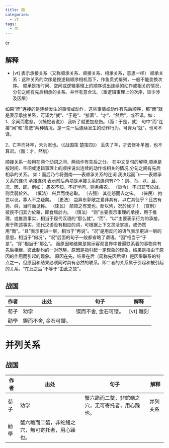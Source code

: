 ```yaml
---
title: 而
categories:
  - vt
tags:
  - 而
---
```


ér
<!-- more -->

## 解释
* [vt] 表示承接关系（又称顺承关系、顺接关系、相承关系，意思一样）
顺承关系：这种关系的次序是按逻辑顺序相机而下，作鱼贯式排列，一般不能变换次序。
顺承是按时间、空间或逻辑事理上的顺序说出连续的动作或相关的情况，分句之间有先后相承的关系。并伴有意合法。（重逻辑事理上的次序，较少涉及因果）



如果“而”连接的是连续发生的事情或动作，这些事情或动作有先后顺序，那“而”就是表示承接关系，可译为“就”、“于是”、“接着”、“才”、“然后”，或不译。如：
1、余闻而愈悲。（《捕蛇者说》）
我听了就更加悲伤。（而：于是，就）
句中“而”连接“闻”和“愈悲”两种情况，是一先一后连续发生的动作行为。可译为“就”，也可不译。

2、亡羊而补牢，未为迟也。（《战国策 楚策四》）
丢失了羊，才去修补羊圈，也不算迟。（而：才，然后）


顺接关系一般用在两个动词之间，两动作有先后之分。
在中文复句的解释,顺承是按时间、空间或逻辑事理上的顺序说出连续的动作或相关的情况,分句之间有先后相承的关系。
如：而后乃今将图南——表顺承关系的连词
我决起而飞——表顺承关系的连词
承接连词
表示前后两项是承接关系的连词有7个：则、而、以、且、况、因、即。例如：
愚农不知，不好学问，则务疾农。 （垦令）
不归其节於战，则兵弱於外。 （慎法）
兴兵而伐必取。 （去强）
其徒怒而去之宋。 （徕民）
拘世以议，寡人不之疑矣。 （更法）
岂异东郭敞之爱非其有，以亡其徒乎？且古有尧、舜，当时而见称。 （徕民）
颠颉之有宠也，断以殉，况於我乎！ （赏刑）
彼民不归其力於耕，即食屈於内。 （慎法）
“则”主要表示事理的承接，用于推理，或推测事实，相当于现代汉语的“那么就”。“而”、“以”主要表示行为的承接，用于陈述事实，现代汉语没有相应的词，可根据上下文灵活掌握，或仍然用“而”。“且”表示更进一层，相当于“再说”。“况”是用反问的语气表示更进一层的意思，相当于“何况”，“况”后面的句子一般都省略了谓语。“因”相当于“于是”。“即”相当于“那么”。
而原因和结果是揭示客观世界中普遍联系着的事物具有先后相继、彼此制约的一对范畴。原因是指引起一定现象的现象，结果是指由于原因的作用而引起的现象。
原因在先，结果在后（简称先因后果）是因果联系的特点之一，但原因和结果必须同时具有必然的联系，即二者的关系属于引起和被引起的关系。“在此之后”不等于“由此之故”。

## 战国

作者|出处|句子|解释
---|---|---|---
荀子|劝学|锲而不舍, 金石可镂。|[vt] 雕刻
  |勸學|鍥而不舍, 金石可鏤。|

# 并列关系

## 战国

作者|出处|句子|解释
---|---|---|---
荀子|劝学|蟹六跪而二螯，非蛇鳝之穴，无可寄托者，用心躁也。| 并列关系
   |勸學|蟹六跪而二螯，非蛇鱔之穴，無可寄托者，用心躁也。|

